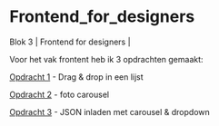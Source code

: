 # Frontend_for_designers
Blok 3 | Frontend for designers |

Voor het vak frontent heb ik 3 opdrachten gemaakt:

[ Opdracht 1](https://github.com/Sammthings/Frontend_for_designers/blob/master/Opdracht%201/README.md) - Drag & drop in een lijst

[ Opdracht 2](https://github.com/Sammthings/Frontend_for_designers/blob/master/Opdracht%202/README.md) - foto carousel

[ Opdracht 3](https://github.com/Sammthings/Frontend_for_designers/blob/master/Opdracht%203/README.md) - JSON inladen met carousel & dropdown

